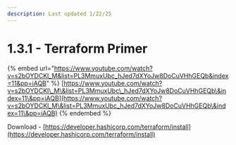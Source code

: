 ```yaml
---
description: Last updated 1/22/25
---
```


# 1.3.1 - Terraform Primer

{% embed url="https://www.youtube.com/watch?v=s2bOYDCKl_M&list=PL3MmuxUbc_hJed7dXYoJw8DoCuVHhGEQb&index=11&pp=iAQB" %}
[https://www.youtube.com/watch?v=s2bOYDCKl\_M\&list=PL3MmuxUbc\_hJed7dXYoJw8DoCuVHhGEQb\&index=11\&pp=iAQB](https://www.youtube.com/watch?v=s2bOYDCKl_M\&list=PL3MmuxUbc_hJed7dXYoJw8DoCuVHhGEQb\&index=11\&pp=iAQB)
{% endembed %}

Download - [https://developer.hashicorp.com/terraform/install](https://developer.hashicorp.com/terraform/install)

